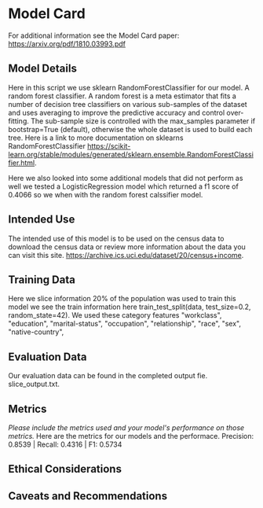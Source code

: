 # Model Card

For additional information see the Model Card paper: https://arxiv.org/pdf/1810.03993.pdf

## Model Details
Here in this script we use sklearn RandomForestClassifier for our model. A random forest classifier. 
A random forest is a meta estimator that fits a number of decision tree classifiers on various sub-samples of the dataset and uses averaging to improve the predictive accuracy and control over-fitting. The sub-sample size is controlled with the max_samples parameter if bootstrap=True (default), otherwise the whole dataset is used to build each tree. Here is a link to more documentation on sklearns RandomForestClassifier https://scikit-learn.org/stable/modules/generated/sklearn.ensemble.RandomForestClassifier.html.

Here we also looked into some additional models that did not perform as well we tested a LogisticRegression model which returned a f1 score of 0.4066 so we when with the random forest calssifier model.
## Intended Use
The intended use of this model is to be used on the census data to download the census data or review more information about the data you can visit this site. https://archive.ics.uci.edu/dataset/20/census+income.
## Training Data
Here we slice information 20% of the population was used to train this model we see the train information here
train_test_split(data, test_size=0.2, random_state=42). We used these category features "workclass", "education", "marital-status", "occupation", "relationship", "race", "sex", "native-country",
## Evaluation Data
Our evaluation data can be found in the completed output fie. slice_output.txt.
## Metrics
_Please include the metrics used and your model's performance on those metrics._
Here are the metrics for our models and the performace.
Precision: 0.8539 | Recall: 0.4316 | F1: 0.5734
## Ethical Considerations

## Caveats and Recommendations
